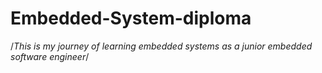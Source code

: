 # Embedded-System-diploma
/*This is my journey of learning embedded systems as a junior embedded software engineer*/

